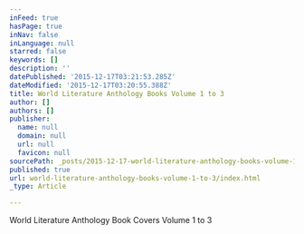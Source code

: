 ```yaml
---
inFeed: true
hasPage: true
inNav: false
inLanguage: null
starred: false
keywords: []
description: ''
datePublished: '2015-12-17T03:21:53.285Z'
dateModified: '2015-12-17T03:20:55.388Z'
title: World Literature Anthology Books Volume 1 to 3
author: []
authors: []
publisher:
  name: null
  domain: null
  url: null
  favicon: null
sourcePath: _posts/2015-12-17-world-literature-anthology-books-volume-1-to-3.md
published: true
url: world-literature-anthology-books-volume-1-to-3/index.html
_type: Article

---
```

World Literature Anthology Book Covers Volume 1 to 3